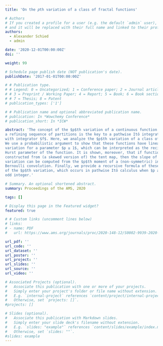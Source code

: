 ```yaml
---
title: 'On the 𝑝th variation of a class of fractal functions'

# Authors
# If you created a profile for a user (e.g. the default `admin` user), write the username (folder name) here
# and it will be replaced with their full name and linked to their profile.
authors:
  - Alexander Schied
  - admin

date: '2020-12-01T00:00:00Z'
doi: ''

weight: 99

# Schedule page publish date (NOT publication's date).
publishDate: '2017-01-01T00:00:00Z'

# # Publication type.
# # Legend: 0 = Uncategorized; 1 = Conference paper; 2 = Journal article;
# # 3 = Preprint / Working Paper; 4 = Report; 5 = Book; 6 = Book section;
# # 7 = Thesis; 8 = Patent
# publication_types: ['1']

# # Publication name and optional abbreviated publication name.
# publication: In *Wowchemy Conference*
# publication_short: In *ICW*

abstract: 'The concept of the $p$th variation of a continuous function $f$ along
a refining sequence of partitions is the key to a pathwise Itô integration theory
with integrator $f$. Here, we analyze the $p$th variation of a class of fractal functions, containing both the Takagi–van der Waerden and Weierstraß functions.
We use a probabilistic argument to show that these functions have linear pth
variation for a parameter $p ≥ 1$, which can be interpreted as the reciprocal
Hurst parameter of the function. It is shown, moreover, that if functions are
constructed from (a skewed version of) the tent map, then the slope of the $p$th
variation can be computed from the $p$th moment of a (non-symmetric) infinite
Bernoulli convolution. Finally, we provide a recursive formula of these moments and use it to discuss the existence and non-existence of a signed version
of the $p$th variation, which occurs in pathwise Itô calculus when $p ≥ 3$ is an
odd integer.'

# Summary. An optional shortened abstract.
summary: Proceedings of the AMS, 2020

tags: []

# Display this page in the Featured widget?
featured: true

# # Custom links (uncomment lines below)
# links:
# - name: PDF
#   url: https://www.ams.org/journals/proc/2020-148-12/S0002-9939-2020-15171-4/S0002-9939-2020-15171-4.pdf

url_pdf: ''
url_code: ''
url_dataset: ''
url_poster: ''
url_project: ''
url_slides: ''
url_source: ''
url_video: ''

# Associated Projects (optional).
#   Associate this publication with one or more of your projects.
#   Simply enter your project's folder or file name without extension.
#   E.g. `internal-project` references `content/project/internal-project/index.md`.
#   Otherwise, set `projects: []`.
#projects: []

# Slides (optional).
#   Associate this publication with Markdown slides.
#   Simply enter your slide deck's filename without extension.
#   E.g. `slides: "example"` references `content/slides/example/index.md`.
#   Otherwise, set `slides: ""`.
#slides: example
---
```

